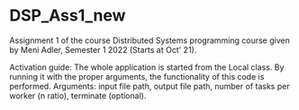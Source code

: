 # DSP_Ass1_new
Assignment 1 of the course Distributed Systems programming course given by Meni Adler, Semester 1 2022 (Starts at Oct' 21).

Activation guide:
The whole application is started from the Local class. By running it with the proper arguments, the functionality of this code is performed.
Arguments: input file path, output file path, number of tasks per worker (n ratio), terminate (optional).
